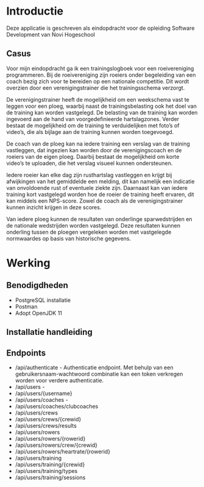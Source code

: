 # Introductie
Deze applicatie is geschreven als eindopdracht voor de opleiding Software Development van Novi Hogeschool
## Casus
Voor mijn eindopdracht ga ik een trainingslogboek voor een roeivereniging programmeren. Bij de roeivereniging zijn roeiers onder begeleiding van een coach bezig zich voor te bereiden op een nationale competitie. Dit wordt overzien door een verenigingstrainer die het trainingsschema verzorgt.

De verenigingstrainer heeft de mogelijkheid om een weekschema vast te leggen voor een ploeg, waarbij naast de trainingsbelasting ook het doel van de training kan worden vastgelegd. De belasting van de training kan worden ingevoerd aan de hand van voorgedefinieerde hartslagzones. Verder bestaat de mogelijkheid om de training te verduidelijken met foto’s of video’s, die als bijlage aan de training kunnen worden toegevoegd.

De coach van de ploeg kan na iedere training een verslag van de training vastleggen, dat ingezien kan worden door de verenigingscoach en de roeiers van de eigen ploeg. Daarbij bestaat de mogelijkheid om korte video’s te uploaden, die het verslag visueel kunnen ondersteunen.

Iedere roeier kan elke dag zijn rusthartslag vastleggen en krijgt bij afwijkingen van het gemiddelde een melding, dit kan namelijk een indicatie van onvoldoende rust of eventuele ziekte zijn. Daarnaast kan van iedere training kort vastgelegd worden hoe de roeier de training heeft ervaren, dit kan middels een NPS-score. Zowel de coach als de verenigingstrainer kunnen inzicht krijgen in deze scores.

Van iedere ploeg kunnen de resultaten van onderlinge sparwedstrijden en de nationale wedstrijden worden vastgelegd. Deze resultaten kunnen onderling tussen de ploegen vergeleken worden met vastgelegde normwaardes op basis van historische gegevens.
# Werking
## Benodigdheden
* PostgreSQL installatie
* Postman 
* Adopt OpenJDK 11
## Installatie handleiding

## Endpoints
* /api/authenticate - Authenticatie endpoint. Met behulp van een gebruikersnaam-wachtwoord combinatie kan een token verkregen worden voor verdere authenticatie.
* /api/users - 
* /api/users/{username}
* /api/users/coaches -  
* /api/users/coaches/clubcoaches
* /api/users/crews
* /api/users/crews/{crewid}
* /api/users/crews/results
* /api/users/rowers
* /api/users/rowers/{rowerid}
* /api/users/rowers/crew/{crewid}
* /api/users/rowers/heartrate/{rowerid}
* /api/users/training
* /api/users/training/{crewid}
* /api/users/training/types
* /api/users/training/sessions

